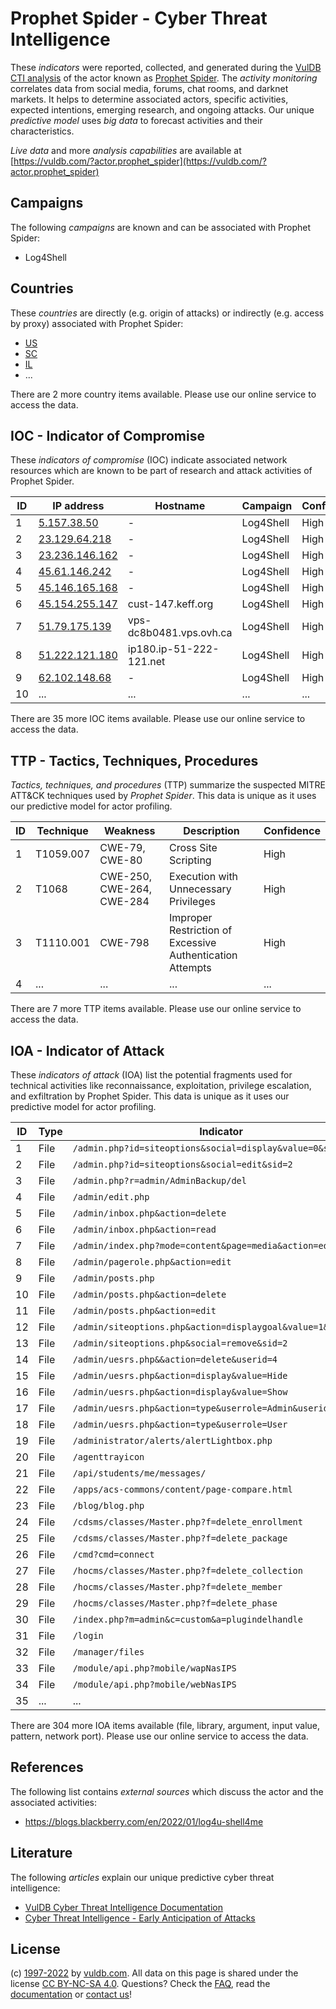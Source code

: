 # Prophet Spider - Cyber Threat Intelligence

These _indicators_ were reported, collected, and generated during the [VulDB CTI analysis](https://vuldb.com/?kb.cti) of the actor known as [Prophet Spider](https://vuldb.com/?actor.prophet_spider). The _activity monitoring_ correlates data from social media, forums, chat rooms, and darknet markets. It helps to determine associated actors, specific activities, expected intentions, emerging research, and ongoing attacks. Our unique _predictive model_ uses _big data_ to forecast activities and their characteristics.

_Live data_ and more _analysis capabilities_ are available at [https://vuldb.com/?actor.prophet_spider](https://vuldb.com/?actor.prophet_spider)

## Campaigns

The following _campaigns_ are known and can be associated with Prophet Spider:

* Log4Shell

## Countries

These _countries_ are directly (e.g. origin of attacks) or indirectly (e.g. access by proxy) associated with Prophet Spider:

* [US](https://vuldb.com/?country.us)
* [SC](https://vuldb.com/?country.sc)
* [IL](https://vuldb.com/?country.il)
* ...

There are 2 more country items available. Please use our online service to access the data.

## IOC - Indicator of Compromise

These _indicators of compromise_ (IOC) indicate associated network resources which are known to be part of research and attack activities of Prophet Spider.

ID | IP address | Hostname | Campaign | Confidence
-- | ---------- | -------- | -------- | ----------
1 | [5.157.38.50](https://vuldb.com/?ip.5.157.38.50) | - | Log4Shell | High
2 | [23.129.64.218](https://vuldb.com/?ip.23.129.64.218) | - | Log4Shell | High
3 | [23.236.146.162](https://vuldb.com/?ip.23.236.146.162) | - | Log4Shell | High
4 | [45.61.146.242](https://vuldb.com/?ip.45.61.146.242) | - | Log4Shell | High
5 | [45.146.165.168](https://vuldb.com/?ip.45.146.165.168) | - | Log4Shell | High
6 | [45.154.255.147](https://vuldb.com/?ip.45.154.255.147) | cust-147.keff.org | Log4Shell | High
7 | [51.79.175.139](https://vuldb.com/?ip.51.79.175.139) | vps-dc8b0481.vps.ovh.ca | Log4Shell | High
8 | [51.222.121.180](https://vuldb.com/?ip.51.222.121.180) | ip180.ip-51-222-121.net | Log4Shell | High
9 | [62.102.148.68](https://vuldb.com/?ip.62.102.148.68) | - | Log4Shell | High
10 | ... | ... | ... | ...

There are 35 more IOC items available. Please use our online service to access the data.

## TTP - Tactics, Techniques, Procedures

_Tactics, techniques, and procedures_ (TTP) summarize the suspected MITRE ATT&CK techniques used by _Prophet Spider_. This data is unique as it uses our predictive model for actor profiling.

ID | Technique | Weakness | Description | Confidence
-- | --------- | -------- | ----------- | ----------
1 | T1059.007 | CWE-79, CWE-80 | Cross Site Scripting | High
2 | T1068 | CWE-250, CWE-264, CWE-284 | Execution with Unnecessary Privileges | High
3 | T1110.001 | CWE-798 | Improper Restriction of Excessive Authentication Attempts | High
4 | ... | ... | ... | ...

There are 7 more TTP items available. Please use our online service to access the data.

## IOA - Indicator of Attack

These _indicators of attack_ (IOA) list the potential fragments used for technical activities like reconnaissance, exploitation, privilege escalation, and exfiltration by Prophet Spider. This data is unique as it uses our predictive model for actor profiling.

ID | Type | Indicator | Confidence
-- | ---- | --------- | ----------
1 | File | `/admin.php?id=siteoptions&social=display&value=0&sid=2` | High
2 | File | `/admin.php?id=siteoptions&social=edit&sid=2` | High
3 | File | `/admin.php?r=admin/AdminBackup/del` | High
4 | File | `/admin/edit.php` | High
5 | File | `/admin/inbox.php&action=delete` | High
6 | File | `/admin/inbox.php&action=read` | High
7 | File | `/admin/index.php?mode=content&page=media&action=edit` | High
8 | File | `/admin/pagerole.php&action=edit` | High
9 | File | `/admin/posts.php` | High
10 | File | `/admin/posts.php&action=delete` | High
11 | File | `/admin/posts.php&action=edit` | High
12 | File | `/admin/siteoptions.php&action=displaygoal&value=1&roleid=1` | High
13 | File | `/admin/siteoptions.php&social=remove&sid=2` | High
14 | File | `/admin/uesrs.php&&action=delete&userid=4` | High
15 | File | `/admin/uesrs.php&action=display&value=Hide` | High
16 | File | `/admin/uesrs.php&action=display&value=Show` | High
17 | File | `/admin/uesrs.php&action=type&userrole=Admin&userid=3` | High
18 | File | `/admin/uesrs.php&action=type&userrole=User` | High
19 | File | `/administrator/alerts/alertLightbox.php` | High
20 | File | `/agenttrayicon` | High
21 | File | `/api/students/me/messages/` | High
22 | File | `/apps/acs-commons/content/page-compare.html` | High
23 | File | `/blog/blog.php` | High
24 | File | `/cdsms/classes/Master.php?f=delete_enrollment` | High
25 | File | `/cdsms/classes/Master.php?f=delete_package` | High
26 | File | `/cmd?cmd=connect` | High
27 | File | `/hocms/classes/Master.php?f=delete_collection` | High
28 | File | `/hocms/classes/Master.php?f=delete_member` | High
29 | File | `/hocms/classes/Master.php?f=delete_phase` | High
30 | File | `/index.php?m=admin&c=custom&a=plugindelhandle` | High
31 | File | `/login` | Low
32 | File | `/manager/files` | High
33 | File | `/module/api.php?mobile/wapNasIPS` | High
34 | File | `/module/api.php?mobile/webNasIPS` | High
35 | ... | ... | ...

There are 304 more IOA items available (file, library, argument, input value, pattern, network port). Please use our online service to access the data.

## References

The following list contains _external sources_ which discuss the actor and the associated activities:

* https://blogs.blackberry.com/en/2022/01/log4u-shell4me

## Literature

The following _articles_ explain our unique predictive cyber threat intelligence:

* [VulDB Cyber Threat Intelligence Documentation](https://vuldb.com/?kb.cti)
* [Cyber Threat Intelligence - Early Anticipation of Attacks](https://www.scip.ch/en/?labs.20201022)

## License

(c) [1997-2022](https://vuldb.com/?kb.changelog) by [vuldb.com](https://vuldb.com/?kb.about). All data on this page is shared under the license [CC BY-NC-SA 4.0](https://creativecommons.org/licenses/by-nc-sa/4.0/). Questions? Check the [FAQ](https://vuldb.com/?kb.faq), read the [documentation](https://vuldb.com/?kb) or [contact us](https://vuldb.com/?contact)!

